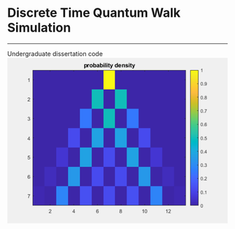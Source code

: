 # Discrete Time Quantum Walk Simulation
------------------
Undergraduate dissertation code
![Getting Started](distribution.PNG)
